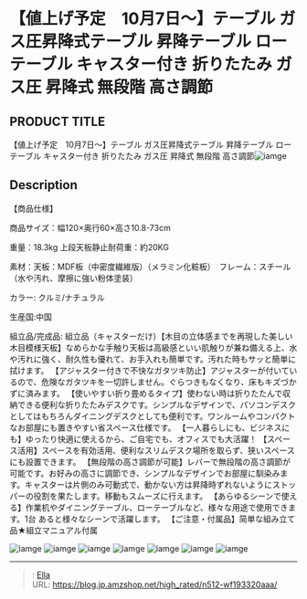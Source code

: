 # 【値上げ予定　10月7日～】テーブル ガス圧昇降式テーブル 昇降テーブル ローテーブル キャスター付き 折りたたみ ガス圧 昇降式 無段階 高さ調節


## PRODUCT TITLE 

【値上げ予定　10月7日～】テーブル ガス圧昇降式テーブル 昇降テーブル ローテーブル キャスター付き 折りたたみ ガス圧 昇降式 無段階 高さ調節![iamge](https://b2bfiles1.gigab2b.cn/image/wkseller/301/wf193320/20200410_9db5650ce2a440a099f47d0b1d92c425.jpg)

## Description

【商品仕様】

商品サイズ：幅120×奥行60×高さ10.8-73cm

重量：18.3kg 上段天板静止耐荷重：約20KG

素材：天板：MDF板（中密度繊維版）（メラミン化粧板）　フレーム：スチール（水や汚れ、摩擦に強い粉体塗装）

カラー: クルミ/ナチュラル

生産国:中国

組立品/完成品: 組立品（キャスターだけ）【木目の立体感までを再現した美しい木目模様天板】なめらかな手触り天板は高級感といい肌触りが兼ね備える上、水や汚れに強く、耐久性も優れて、お手入れも簡単です。汚れた時もサッと簡単に拭けます。
【アジャスター付きで不快なガタツキ防止】アジャスターが付いているので、危険なガタツキを一切許しません。ぐらつきもなくなり、床もキズづかずに済みます。
【使いやすい折り畳めるタイプ】使わない時は折りたたんで収納できる便利な折りたたみデスクです。シンプルなデザインで、パソコンデスクとしてはもちろんダイニングデスクとしても便利です。ワンルームやコンパクトなお部屋にも置きやすい省スペース仕様です。
【一人暮らしにも、ビジネスにも】ゆったり快適に使えるから、ご自宅でも、オフィスでも大活躍！
【スペース活用】スペースを有効活用、便利なスリムデスク場所を取らず、狭いスペースにも設置できます。
【無段階の高さ調節が可能】レバーで無段階の高さ調節が可能です。お好みの高さに調節でき、シンプルなデザインでお部屋に馴染みます。キャスターは片側のみ可動式で、動かない方は昇降時ずれないようにストッパーの役割を果たします。移動もスムーズに行えます。
【あらゆるシーンで使える】作業机やダイニングテーブル、ローテーブルなど、様々な用途で使用できます。1台 あると様々なシーンで活躍します。
【ご注意・付属品】简単な組み立て品★組立マニュアル付属


![iamge](https://b2bfiles1.gigab2b.cn/image/wkseller/301/wf193320/20200410_a7fe051d94683a187a5b562596273fa6.jpg)
![iamge](https://b2bfiles1.gigab2b.cn/image/wkseller/301/wf193320/20200410_aa7e4197572d0346446c342bccfff53d.jpg)
![iamge](https://b2bfiles1.gigab2b.cn/image/wkseller/301/wf193320/20200410_795e68c1ef12fb32ddfe0df4218cf1c2.jpg)
![iamge](https://b2bfiles1.gigab2b.cn/image/wkseller/301/wf193320/20200410_20ea3898bc0158453ffab40f7058f2f2.jpg)
![iamge](https://b2bfiles1.gigab2b.cn/image/wkseller/301/wf193320/20200410_0d727cb4e9b316be70732217ff2149d1.jpg)
![iamge](https://b2bfiles1.gigab2b.cn/image/wkseller/301/wf193320/20200410_28166720f6039e7bc9f703a644a9c920.jpg)
![iamge](https://b2bfiles1.gigab2b.cn/image/wkseller/301/wf193320/20200410_1988a1b343b2a7775327f53ec1fefb05.jpg)


---

> : [Ella](https://blog.jp.amzshop.net/)  
> URL: https://blog.jp.amzshop.net/high_rated/n512-wf193320aaa/  


